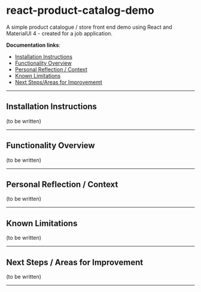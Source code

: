# react-product-catalog-demo

A simple product catalogue / store front end demo using React and MaterialUI 4 - created for a job application.

**Documentation links**:

- [Installation Instructions](#installation-instructions)
- [Functionality Overview](#functionality-overview)
- [Personal Reflection / Context](#personal-reflection--context)
- [Known Limitations](#known-limitations)
- [Next Steps/Areas for Improvememt](#next-steps--areas-for-improvement)

----
## Installation Instructions

(to be written)

----
## Functionality Overview

(to be written)

----
## Personal Reflection / Context

(to be written)

----
## Known Limitations


(to be written)

----

## Next Steps / Areas for Improvement

(to be written)

----


